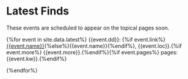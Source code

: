 <head>
  <meta charset="UTF-8">
  <link rel="stylesheet" href="assets/style.css">
</head>

# Latest Finds

These events are scheduled to appear on the topical pages soon.

{%for event in site.data.latest%}
{{event.dd}}:
{%if event.link%}[{{event.name}}]({{event.link}}){%else%}{{event.name}}{%endif%},
{{event.loc}}.{%if event.more%} {{event.more}}.{%endif%}{%if event.pages%} pages: {{event.kw}}.{%endif%}

{%endfor%}
